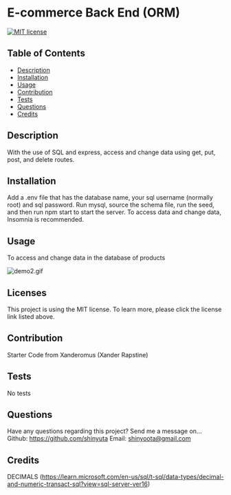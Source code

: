 
  # E-commerce Back End (ORM)
  [![MIT license](https://img.shields.io/badge/License-MIT-blue.svg)](https://mit-license.org/)

  ## Table of Contents
  - [Description](#description) 
  - [Installation](#Installation) 
  - [Usage](#usage) 
  - [Contribution](#contribution) 
  - [Tests](#tests) 
  - [Questions](#questions) 
  - [Credits](#credits) 

  ## Description 
  With the use of SQL and express, access and change data using get, put, post, and delete routes.

  ## Installation 
  Add a .env file that has the database name, your sql username (normally root) and sql password. Run mysql, source the schema file, run the seed, and then run npm start to start the server. To access data and change data, Insomnia is recommended.

  ## Usage
  To access and change data in the database of products

  ![demo2.gif](demo2.gif)

  ## Licenses 
  
  This project is using the MIT license. To learn more, please click the license link listed above.

  ## Contribution 
  Starter Code from Xanderomus (Xander Rapstine)

  ## Tests 
  No tests

  ## Questions 
  Have any questions regarding this project? 
  Send me a message on... 
  Github: https://github.com/shinyuta 
  Email: shinyoota@gmail.com 

  ## Credits 

  DECIMALS (https://learn.microsoft.com/en-us/sql/t-sql/data-types/decimal-and-numeric-transact-sql?view=sql-server-ver16)